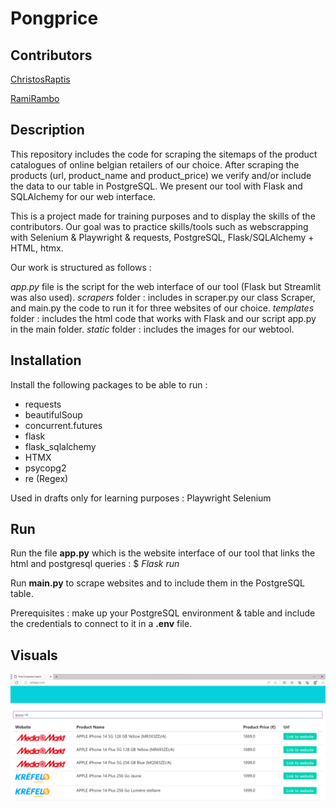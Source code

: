 # Pongprice

## Contributors

[ChristosRaptis](https://github.com/ChristosRaptis)

[RamiRambo](https://github.com/RamiRambo)

## Description

This repository includes the code for scraping the sitemaps of the product catalogues of online belgian retailers of our choice. After scraping the products (url, product_name and product_price) we verify and/or include the data to our table in PostgreSQL. We present our tool with Flask and SQLAlchemy for our web interface.

This is a project made for training purposes and to display the skills of the contributors. Our goal was to practice skills/tools such as webscrapping with Selenium & Playwright & requests, PostgreSQL, Flask/SQLAlchemy + HTML, htmx.

Our work is structured as follows : 

*app.py* file is the script for the web interface of our tool (Flask but Streamlit was also used).
*scrapers* folder : includes in scraper.py our class Scraper, and main.py the code to run it for three websites of our choice.
*templates* folder : includes the html code that works with Flask and our script app.py in the main folder.
*static* folder : includes the images for our webtool.

## Installation

Install the following packages to be able to run : 

- requests
- beautifulSoup
- concurrent.futures
- flask
- flask_sqlalchemy
- HTMX
- psycopg2
- re (Regex)

Used in drafts only for learning purposes :
Playwright
Selenium


## Run

Run the file **app.py** which is the website interface of our tool that links the html and postgresql queries : 
            $ *Flask run*

Run **main.py** to scrape websites and to include them in the PostgreSQL table.

Prerequisites : make up your PostgreSQL environment & table and include the credentials to connect to it in a **.env** file.

## Visuals

![PongPrice (Image)](Visual_Pongprice.png)

    

